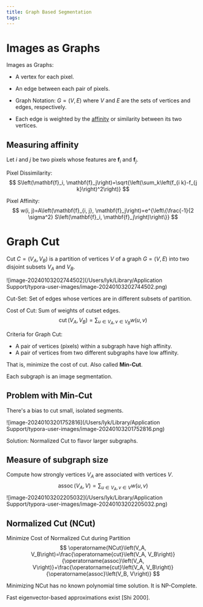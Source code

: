 ```yaml
---
title: Graph Based Segmentation
tags:
---
```




# Images as Graphs

Images as Graphs:
- A vertex for each pixel.
- An edge between each pair of pixels.
- Graph Notation: $G=(V, E)$ where $V$ and $E$ are the sets of vertices and edges, respectively.

- Each edge is weighted by the <u>affinity</u> or similarity between its two vertices.

## Measuring affinity

Let $i$ and $j$ be two pixels whose features are $\mathbf{f}_i$ and $\mathbf{f}_j$.

Pixel Dissimilarity:
$$
S\left(\mathbf{f}_i, \mathbf{f}_j\right)=\sqrt{\left(\sum_k\left(f_{i k}-f_{j k}\right)^2\right)}
$$

Pixel Affinity:
$$
w(i, j)=A\left(\mathbf{f}_{i, j}, \mathbf{f}_j\right)=e^{\left\{\frac{-1}{2 \sigma^2} S\left(\mathbf{f}_i, \mathbf{f}_j\right)\right\}}
$$

# Graph Cut

Cut $C=\left(V_A, V_B\right)$ is a partition of vertices $V$ of a graph $G=(V, E)$ into two disjoint subsets $V_A$ and $V_B$.

![image-20240103202744502](/Users/lyk/Library/Application Support/typora-user-images/image-20240103202744502.png)

Cut-Set: Set of edges whose vertices are in different subsets of partition.

Cost of Cut: Sum of weights of cutset edges.
$$
\operatorname{cut}\left(V_A, V_B\right)=\sum_{u \in V_A, v \in V_B} w(u, v)
$$


Criteria for Graph Cut:
- A pair of vertices (pixels) within a subgraph have high affinity.
- A pair of vertices from two different subgraphs have low affinity.

That is, minimize the cost of cut. Also called **Min-Cut**.

Each subgraph is an image segmentation.

## Problem with Min-Cut

There's a bias to cut small, isolated segments.

![image-20240103201752816](/Users/lyk/Library/Application Support/typora-user-images/image-20240103201752816.png)



Solution: Normalized Cut to flavor larger subgraphs.



## Measure of subgraph size

Compute how strongly vertices $V_A$ are associated with vertices $V$.
$$
\operatorname{assoc}\left(V_A, V\right)=\sum_{u \in V_A, v \in V} w(u, v)
$$
![image-20240103202205032](/Users/lyk/Library/Application Support/typora-user-images/image-20240103202205032.png)



## Normalized Cut (NCut)

Minimize Cost of Normalized Cut during Partition
$$
\operatorname{NCut}\left(V_A, V_B\right)=\frac{\operatorname{cut}\left(V_A, V_B\right)}{\operatorname{assoc}\left(V_A, V\right)}+\frac{\operatorname{cut}\left(V_A, V_B\right)}{\operatorname{assoc}\left(V_B, V\right)}
$$

Minimizing NCut has no known polynomial time solution. It is NP-Complete.

Fast eigenvector-based approximations exist [Shi 2000].
